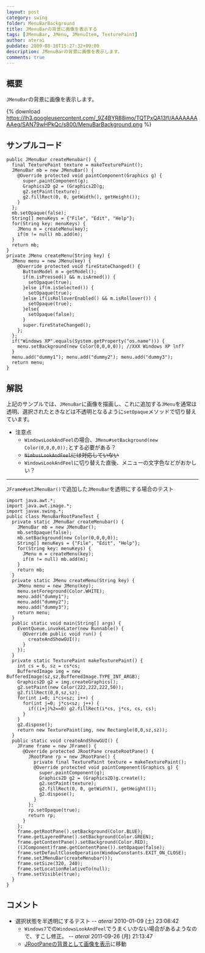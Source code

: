 ```yaml
---
layout: post
category: swing
folder: MenuBarBackground
title: JMenuBarの背景に画像を表示する
tags: [JMenuBar, JMenu, JMenuItem, TexturePaint]
author: aterai
pubdate: 2009-08-10T15:27:32+09:00
description: JMenuBarの背景に画像を表示します。
comments: true
---
```

## 概要
`JMenuBar`の背景に画像を表示します。

{% download https://lh3.googleusercontent.com/_9Z4BYR88imo/TQTPxQA13fI/AAAAAAAAAeg/SAN79wHPkQc/s800/MenuBarBackground.png %}

## サンプルコード
<pre class="prettyprint"><code>public JMenuBar createMenubar() {
  final TexturePaint texture = makeTexturePaint();
  JMenuBar mb = new JMenuBar() {
    @Override protected void paintComponent(Graphics g) {
      super.paintComponent(g);
      Graphics2D g2 = (Graphics2D)g;
      g2.setPaint(texture);
      g2.fillRect(0, 0, getWidth(), getHeight());
    }
  };
  mb.setOpaque(false);
  String[] menuKeys = {"File", "Edit", "Help"};
  for(String key: menuKeys) {
    JMenu m = createMenu(key);
    if(m != null) mb.add(m);
  }
  return mb;
}
private JMenu createMenu(String key) {
  JMenu menu = new JMenu(key) {
    @Override protected void fireStateChanged() {
      ButtonModel m = getModel();
      if(m.isPressed() &amp;&amp; m.isArmed()) {
        setOpaque(true);
      }else if(m.isSelected()) {
        setOpaque(true);
      }else if(isRolloverEnabled() &amp;&amp; m.isRollover()) {
        setOpaque(true);
      }else{
        setOpaque(false);
      }
      super.fireStateChanged();
    };
  };
  if("Windows XP".equals(System.getProperty("os.name"))) {
    menu.setBackground(new Color(0,0,0,0)); //XXX Windows XP lnf?
  }
  menu.add("dummy1"); menu.add("dummy2"); menu.add("dummy3");
  return menu;
}
</code></pre>

## 解説
上記のサンプルでは、`JMenuBar`に画像を描画し、これに追加する`JMenu`を通常は透明、選択されたときなどは不透明となるように`setOpaque`メソッドで切り替えています。

- 注意点
    - `WindowsLookAndFeel`の場合、`JMenu#setBackground(new Color(0,0,0,0));`とする必要がある？
    - ~~`NimbusLookAndFeel`には対応していない~~
    - `WindowsLookAndFeel`に切り替えた直後、メニューの文字色などがおかしい？

<!-- dummy comment line for breaking list -->

- - - -
`JFrame#setJMenuBar()`で追加した`JMenuBar`を透明にする場合のテスト

<pre class="prettyprint"><code>import java.awt.*;
import java.awt.image.*;
import javax.swing.*;
public class MenuBarRootPaneTest {
  private static JMenuBar createMenubar() {
    JMenuBar mb = new JMenuBar();
    mb.setOpaque(false);
    mb.setBackground(new Color(0,0,0,0));
    String[] menuKeys = {"File", "Edit", "Help"};
    for(String key: menuKeys) {
      JMenu m = createMenu(key);
      if(m != null) mb.add(m);
    }
    return mb;
  }
  private static JMenu createMenu(String key) {
    JMenu menu = new JMenu(key);
    menu.setForeground(Color.WHITE);
    menu.add("dummy1");
    menu.add("dummy2");
    menu.add("dummy3");
    return menu;
  }
  public static void main(String[] args) {
    EventQueue.invokeLater(new Runnable() {
      @Override public void run() {
        createAndShowGUI();
      }
    });
  }
  private static TexturePaint makeTexturePaint() {
    int cs = 6, sz = cs*cs;
    BufferedImage img = new BufferedImage(sz,sz,BufferedImage.TYPE_INT_ARGB);
    Graphics2D g2 = img.createGraphics();
    g2.setPaint(new Color(222,222,222,50));
    g2.fillRect(0,0,sz,sz);
    for(int i=0; i*cs&lt;sz; i++) {
      for(int j=0; j*cs&lt;sz; j++) {
        if((i+j)%2==0) g2.fillRect(i*cs, j*cs, cs, cs);
      }
    }
    g2.dispose();
    return new TexturePaint(img, new Rectangle(0,0,sz,sz));
  }
  public static void createAndShowGUI() {
    JFrame frame = new JFrame() {
      @Override protected JRootPane createRootPane() {
        JRootPane rp = new JRootPane() {
          private final TexturePaint texture = makeTexturePaint();
          @Override protected void paintComponent(Graphics g) {
            super.paintComponent(g);
            Graphics2D g2 = (Graphics2D)g.create();
            g2.setPaint(texture);
            g2.fillRect(0, 0, getWidth(), getHeight());
            g2.dispose();
          }
        };
        rp.setOpaque(true);
        return rp;
      }
    };
    frame.getRootPane().setBackground(Color.BLUE);
    frame.getLayeredPane().setBackground(Color.GREEN);
    frame.getContentPane().setBackground(Color.RED);
    ((JComponent)frame.getContentPane()).setOpaque(false);
    frame.setDefaultCloseOperation(WindowConstants.EXIT_ON_CLOSE);
    frame.setJMenuBar(createMenubar());
    frame.setSize(320, 240);
    frame.setLocationRelativeTo(null);
    frame.setVisible(true);
  }
}
</code></pre>

## コメント
- 選択状態を半透明にするテスト -- *aterai* 2010-01-09 (土) 23:08:42
    - `Windows7`での`WindowsLookAndFeel`でうまくいかない場合があるようなので、すこし修正。 -- *aterai* 2011-09-26 (月) 21:13:47
    - [JRootPaneの背景として画像を表示](http://terai.xrea.jp/Swing/RootPaneBackground.html)に移動

<!-- dummy comment line for breaking list -->
